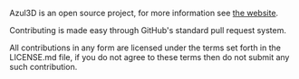 Azul3D is an open source project, for more information see [the website](http://azul3d.org).

Contributing is made easy through GitHub's standard pull request system.

All contributions in any form are licensed under the terms set forth in the LICENSE.md file, if you do not agree to these terms then do not submit any such contribution.
